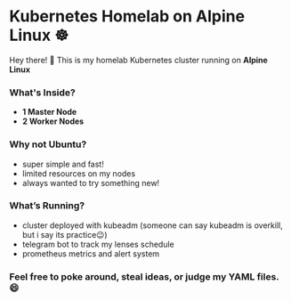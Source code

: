 # Kubernetes Homelab on Alpine Linux ☸

Hey there! 👋 This is my homelab Kubernetes cluster running on **Alpine Linux**

### What's Inside?
- **1 Master Node**
- **2 Worker Nodes**

### Why not Ubuntu?  
- super simple and fast!
- limited resources on my nodes
- always wanted to try something new!  

### What’s Running?  
- cluster deployed with kubeadm (someone can say kubeadm is overkill, but i say its practice😉) 
- telegram bot to track my lenses schedule
- prometheus metrics and alert system

### Feel free to poke around, steal ideas, or judge my YAML files. 😄  